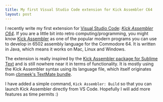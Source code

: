 ```yaml
---
title: My first Visual Studio Code extension for Kick Assembler C64
layout: post
---
```


I recently write my first extension for [Visual Studio Code](https://code.visualstudio.com/): *[Kick Assembler C64](https://marketplace.visualstudio.com/items?itemName=tomconte.kickassembler)*. If you are a little bit into retro computing/programming, you might know [Kick Assembler](http://www.theweb.dk/KickAssembler/) as one of the popular modern programs you can use to develop in 6502 assembly language for the Commodore 64. It is written in Java, which means it works on Mac, Linux and Windows.

The extension is really inspired by the [Kick Assembler package for Sublime Text](https://goatpower.org/projects-releases/sublime-package-kick-assembler-c64/) and is still nowhere near it in terms of functionality. It is mostly using the Kick Assembler syntax using its language file, which itself originates from [cbmeek's TextMate bundle](https://github.com/cbmeeks/6502KickAss-asm).

I have added a simple command, `Kick Assembler: Build` so that you can launch Kick Assembler directly from VS Code. Hopefully I will add more features as time permits :)
